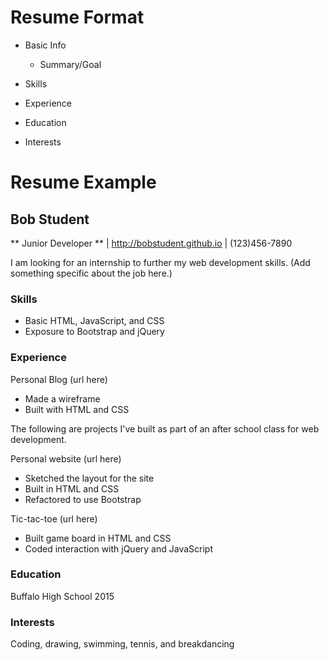 # Resume Format

* Basic Info
  * Summary/Goal

* Skills

* Experience

* Education

* Interests


# Resume Example

## Bob Student

** Junior Developer ** | http://bobstudent.github.io | (123)456-7890

I am looking for an internship to further my web development skills. (Add something specific about the job here.)

### Skills

* Basic HTML, JavaScript, and CSS
* Exposure to Bootstrap and jQuery

### Experience

Personal Blog (url here)
  * Made a wireframe
  * Built with HTML and CSS

The following are projects I've built as part of an after school class for web development.

Personal website (url here)
  * Sketched the layout for the site
  * Built in HTML and CSS
  * Refactored to use Bootstrap

Tic-tac-toe (url here)
  * Built game board in HTML and CSS
  * Coded interaction with jQuery and JavaScript


### Education

Buffalo High School 2015

### Interests

Coding, drawing, swimming, tennis, and breakdancing





